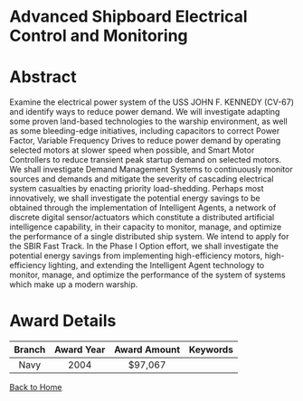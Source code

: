 
Advanced Shipboard Electrical Control and Monitoring
====================================================

# Abstract


Examine the electrical power system of the USS JOHN F. KENNEDY (CV-67) and identify ways to reduce power demand.  We will investigate adapting some proven land-based technologies to the warship environment, as well as some bleeding-edge initiatives, including capacitors to correct Power Factor, Variable Frequency Drives to reduce power demand by operating selected motors at slower speed when possible, and Smart Motor Controllers to reduce transient peak startup demand on selected motors.  We shall investigate Demand Management Systems to continuously monitor sources and demands and mitigate the severity of cascading electrical system casualties by enacting priority load-shedding.  Perhaps most innovatively, we shall investigate the potential energy savings to be obtained through the implementation of Intelligent Agents, a network of discrete digital sensor/actuators which constitute a distributed artificial intelligence capability, in their capacity to monitor, manage, and optimize the performance of a single distributed ship system.    We intend to apply for the SBIR Fast Track. In the Phase I Option effort, we shall investigate the potential energy savings from implementing high-efficiency motors, high-efficiency lighting, and extending the Intelligent Agent technology to monitor, manage, and optimize the performance of the system of systems which make up a modern warship.  

# Award Details

|Branch|Award Year|Award Amount|Keywords|
| :---: | :---: | :---: | :---: |
|Navy|2004|$97,067||
  
  


[Back to Home](https://github.com/chrischow/dod_sbir_awards/Reports/DJ/#1857)